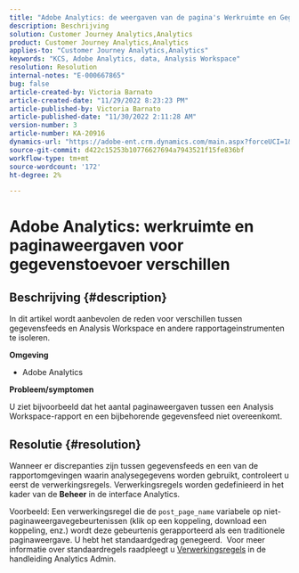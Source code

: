 ```yaml
---
title: "Adobe Analytics: de weergaven van de pagina's Werkruimte en Gegevens verschillen"
description: Beschrijving
solution: Customer Journey Analytics,Analytics
product: Customer Journey Analytics,Analytics
applies-to: "Customer Journey Analytics,Analytics"
keywords: "KCS, Adobe Analytics, data, Analysis Workspace"
resolution: Resolution
internal-notes: "E-000667865"
bug: false
article-created-by: Victoria Barnato
article-created-date: "11/29/2022 8:23:23 PM"
article-published-by: Victoria Barnato
article-published-date: "11/30/2022 2:11:28 AM"
version-number: 3
article-number: KA-20916
dynamics-url: "https://adobe-ent.crm.dynamics.com/main.aspx?forceUCI=1&pagetype=entityrecord&etn=knowledgearticle&id=ca851ba9-2370-ed11-9561-6045bd006a22"
source-git-commit: d422c15253b10776627694a7943521f15fe836bf
workflow-type: tm+mt
source-wordcount: '172'
ht-degree: 2%

---
```


# Adobe Analytics: werkruimte en paginaweergaven voor gegevenstoevoer verschillen

## Beschrijving {#description}


In dit artikel wordt aanbevolen de reden voor verschillen tussen gegevensfeeds en Analysis Workspace en andere rapportageinstrumenten te isoleren.

<b>Omgeving</b>

- Adobe Analytics


<b>Probleem/symptomen</b>


U ziet bijvoorbeeld dat het aantal paginaweergaven tussen een Analysis Workspace-rapport en een bijbehorende gegevensfeed niet overeenkomt.




## Resolutie {#resolution}


Wanneer er discrepanties zijn tussen gegevensfeeds en een van de rapportomgevingen waarin analysegegevens worden gebruikt, controleert u eerst de verwerkingsregels. Verwerkingsregels worden gedefinieerd in het kader van de <b>Beheer</b> in de interface Analytics.

Voorbeeld: Een verwerkingsregel die de `post_page_name` variabele op niet-paginaweergavegebeurtenissen (klik op een koppeling, download een koppeling, enz.) wordt deze gebeurtenis gerapporteerd als een traditionele paginaweergave. U hebt het standaardgedrag genegeerd.  Voor meer informatie over standaardregels raadpleegt u [Verwerkingsregels](https://experienceleague.adobe.com/docs/analytics/admin/admin-tools/processing-rules/processing-rules-configuration/processing-rules-about.html?lang=en) in de handleiding Analytics Admin.
